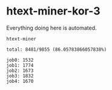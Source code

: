 # htext-miner-kor-3

Everything doing here is automated.

```
htext-miner

total: 8481/9855 (86.05783866057838%)

job0: 1532
job1: 1774
job2: 1673
job3: 1832
job4: 1670
```